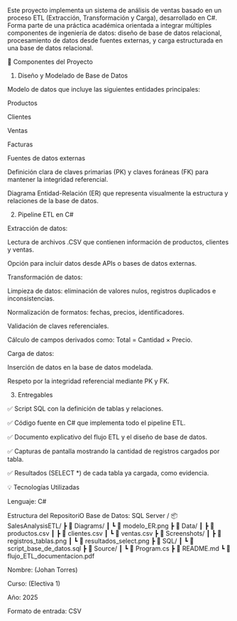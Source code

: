 Este proyecto implementa un sistema de análisis de ventas basado en un proceso ETL (Extracción, Transformación y Carga), desarrollado en C#. Forma parte de una práctica académica orientada a integrar múltiples componentes de ingeniería de datos: diseño de base de datos relacional, procesamiento de datos desde fuentes externas, y carga estructurada en una base de datos relacional.

🧩 Componentes del Proyecto
1. Diseño y Modelado de Base de Datos

Modelo de datos que incluye las siguientes entidades principales:

Productos

Clientes

Ventas

Facturas

Fuentes de datos externas

Definición clara de claves primarias (PK) y claves foráneas (FK) para mantener la integridad referencial.

Diagrama Entidad-Relación (ER) que representa visualmente la estructura y relaciones de la base de datos.

2. Pipeline ETL en C#

Extracción de datos:

Lectura de archivos .CSV que contienen información de productos, clientes y ventas.

Opción para incluir datos desde APIs o bases de datos externas.

Transformación de datos:

Limpieza de datos: eliminación de valores nulos, registros duplicados e inconsistencias.

Normalización de formatos: fechas, precios, identificadores.

Validación de claves referenciales.

Cálculo de campos derivados como: Total = Cantidad × Precio.

Carga de datos:

Inserción de datos en la base de datos modelada.

Respeto por la integridad referencial mediante PK y FK.

3. Entregables

✅ Script SQL con la definición de tablas y relaciones.

✅ Código fuente en C# que implementa todo el pipeline ETL.

✅ Documento explicativo del flujo ETL y el diseño de base de datos.

✅ Capturas de pantalla mostrando la cantidad de registros cargados por tabla.

✅ Resultados (SELECT *) de cada tabla ya cargada, como evidencia.

💡 Tecnologías Utilizadas

Lenguaje: C#

Estructura del RepositoriO
Base de Datos: SQL Server / 
📦 SalesAnalysisETL/
 ┣ 📂 Diagrams/
 ┃ ┗ 📄 modelo_ER.png
 ┣ 📂 Data/
 ┃ ┣ 📄 productos.csv
 ┃ ┣ 📄 clientes.csv
 ┃ ┗ 📄 ventas.csv
 ┣ 📂 Screenshots/
 ┃ ┣ 📄 registros_tablas.png
 ┃ ┗ 📄 resultados_select.png
 ┣ 📂 SQL/
 ┃ ┗ 📄 script_base_de_datos.sql
 ┣ 📂 Source/
 ┃ ┗ 📄 Program.cs
 ┣ 📄 README.md
 ┗ 📄 flujo_ETL_documentacion.pdf

Nombre: (Johan Torres)

Curso: (Electiva 1)

Año: 2025

Formato de entrada: CSV
